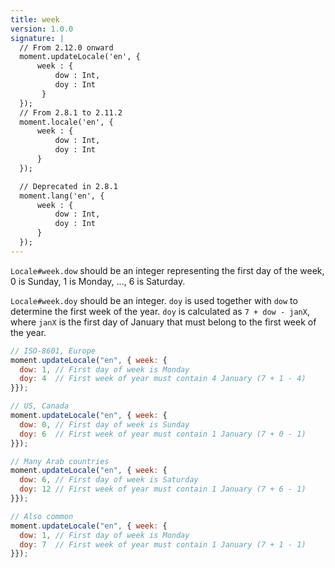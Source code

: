 ```yaml
---
title: week
version: 1.0.0
signature: |
  // From 2.12.0 onward
  moment.updateLocale('en', {
      week : {
          dow : Int,
          doy : Int
       }
  });
  // From 2.8.1 to 2.11.2
  moment.locale('en', {
      week : {
          dow : Int,
          doy : Int
      }
  });

  // Deprecated in 2.8.1
  moment.lang('en', {
      week : {
          dow : Int,
          doy : Int
      }
  });
---
```


`Locale#week.dow` should be an integer representing the first day of the week, 0 is Sunday, 1 is Monday, ..., 6 is Saturday.

`Locale#week.doy` should be an integer. `doy` is used together with `dow` to determine the first week of the year. `doy` is calculated as `7 + dow - janX`, where `janX` is the first day of January that must belong to the first week of the year.

```javascript
// ISO-8601, Europe
moment.updateLocale("en", { week: {
  dow: 1, // First day of week is Monday
  doy: 4  // First week of year must contain 4 January (7 + 1 - 4)
}});

// US, Canada
moment.updateLocale("en", { week: {
  dow: 0, // First day of week is Sunday
  doy: 6  // First week of year must contain 1 January (7 + 0 - 1)
}});

// Many Arab countries
moment.updateLocale("en", { week: {
  dow: 6, // First day of week is Saturday
  doy: 12 // First week of year must contain 1 January (7 + 6 - 1)
}});

// Also common
moment.updateLocale("en", { week: {
  dow: 1, // First day of week is Monday
  doy: 7  // First week of year must contain 1 January (7 + 1 - 1)
}});
```
